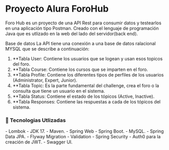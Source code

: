 # Proyecto Alura ForoHub
Foro Hub es un proyecto de una API Rest para consumir datos y testearlos en una aplicación tipo Postman. Creado con el lenguaje de programación Java que es utlizado en la web del lado del servidor(back end).

Base de datos
La API tiene una conexión a una base de datos ralacional MYSQL que se describe a continuación:

1. **Tabla User: Contiene los usuarios que se logean y usan esos topicos del foro.
2. **Tabla Course: Contiene los cursos que se imparten en el foro.
3. **Tabla Profile: Contiene los diferentes tipos de perfiles de los usuarios (Administrator, Expert, Junior).
4. **Tabla Topic:  Es la parte fundamental del challenge, crea el foro o la consulta que tiene un usuario en el sistema.
5. **Tabla Status: Contiene el estado de los tópicos (Active, Inactive).
6. **Tabla Responses: Contiene las respuestas a cada de los tópicos del sistema.


<h3> 🔨 Tecnologias Utlizadas</h3>
- Lombok
- JDK 17.
- Maven.
- Spring Web
- Spring Boot.
- MySQL.
- Spring Data JPA.
- Flyway Migration
- Validation
- Spring Security - Auth0 para la creación de JWT.
- Swagger UI.
